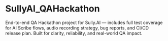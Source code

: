 # SullyAI_QAHackathon
End-to-end QA Hackathon project for Sully.AI — includes full test coverage for AI Scribe flows, audio recording strategy, bug reports, and CI/CD release plan. Built for clarity, reliability, and real-world QA impact.
